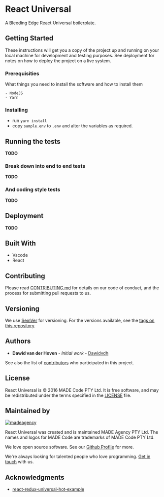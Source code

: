 # React Universal

A Bleeding Edge React Universal boilerplate.

## Getting Started

These instructions will get you a copy of the project up and running on your local machine for development and testing purposes. See deployment for notes on how to deploy the project on a live system.

### Prerequisities

What things you need to install the software and how to install them

```
- NodeJS
- Yarn
```

### Installing

* run `yarn install`
* copy `sample.env` to `.env` and alter the variables as required.

## Running the tests

**TODO**

### Break down into end to end tests

**TODO**

### And coding style tests

**TODO**

## Deployment

**TODO**

## Built With

* Vscode
* React

## Contributing

Please read [CONTRIBUTING.md](CONTRIBUTING.md) for details on our code of conduct, and the process for submitting pull requests to us.

## Versioning

We use [SemVer](http://semver.org/) for versioning. For the versions available, see the [tags on this repository](https://github.com/madeagency/react-universal/tags). 

## Authors

* **Dawid van der Hoven** - *Initial work* - [Dawidvdh](https://github.com/dawidvdh)

See also the list of [contributors](https://github.com/madeagency/react-universal/graphs/contributors) who participated in this project.

License
-------

React Universal is © 2016 MADE Code PTY Ltd.
It is free software, and may be redistributed under the terms specified in the [LICENSE] file.

[LICENSE]: LICENSE

Maintained by
----------------

[![madeagency](https://www.made.co.za/logo.png)](https://www.made.co.za?utm_source=github)

React Universal was created and is maintained MADE Agency PTY Ltd.
The names and logos for MADE Code are trademarks of MADE Code PTY Ltd.

We love open source software. See our [Github Profile](https://github.com/madeagency) for more.

We're always looking for talented people who love programming. [Get in touch] with us.

[Get in touch]: https://www.madecode.co.za?utm_source=github

## Acknowledgments

* [react-redux-universal-hot-example](https://github.com/erikras/react-redux-universal-hot-example)
